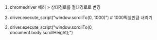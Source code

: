 1. chromedriver 에러 > 상대경로를 절대경로로 변경

2. driver.execute_script("window.scrollTo(0, 1000)")  # 1000픽셀만큼 내리기

3. driver.execute_script("window.scrollTo(0, document.body.scrollHeight);")